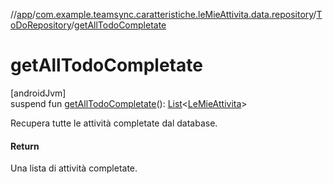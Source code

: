 //[app](../../../index.md)/[com.example.teamsync.caratteristiche.leMieAttivita.data.repository](../index.md)/[ToDoRepository](index.md)/[getAllTodoCompletate](get-all-todo-completate.md)

# getAllTodoCompletate

[androidJvm]\
suspend fun [getAllTodoCompletate](get-all-todo-completate.md)(): [List](https://kotlinlang.org/api/latest/jvm/stdlib/kotlin.collections/-list/index.html)&lt;[LeMieAttivita](../../com.example.teamsync.caratteristiche.leMieAttivita.data.model/-le-mie-attivita/index.md)&gt;

Recupera tutte le attività completate dal database.

#### Return

Una lista di attività completate.
